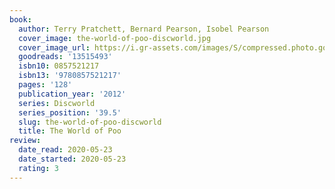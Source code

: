 ```yaml
---
book:
  author: Terry Pratchett, Bernard Pearson, Isobel Pearson
  cover_image: the-world-of-poo-discworld.jpg
  cover_image_url: https://i.gr-assets.com/images/S/compressed.photo.goodreads.com/books/1331115792l/13515493.jpg
  goodreads: '13515493'
  isbn10: 0857521217
  isbn13: '9780857521217'
  pages: '128'
  publication_year: '2012'
  series: Discworld
  series_position: '39.5'
  slug: the-world-of-poo-discworld
  title: The World of Poo
review:
  date_read: 2020-05-23
  date_started: 2020-05-23
  rating: 3
---
```


